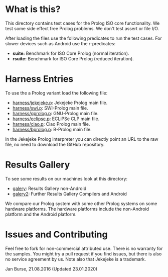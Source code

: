 # What is this?

This directory contains test cases for the Prolog ISO core
functionality. We test some side effect free Prolog problems.
We don't test assert or file I/O.

After loading the files use the following predicates to run the test
cases. For slower devices such as Android use the r-predicates:
- **suite:** Benchmark for ISO Core Prolog (normal iteration).
- **rsuite:** Benchmark for ISO Core Prolog (reduced iteration).

# Harness Entries

To use the a Prolog variant load the following file:
- [harness/jekejeke.p](http://github.com/jburse/jekejeke-samples/blob/master/jekrun/benchmark/harness/jekejeke.p):
  Jekejeke Prolog main file.
- [harness/swi.p](http://github.com/jburse/jekejeke-samples/blob/master/jekrun/benchmark/harness/swi.p):
  SWI-Prolog main file.
- [harness/gprolog.p](http://github.com/jburse/jekejeke-samples/blob/master/jekrun/benchmark/harness/gprolog.p):
  GNU-Prolog main file.
- [harness/eclipse.p](http://github.com/jburse/jekejeke-samples/blob/master/jekrun/benchmark/harness/eclipse.p):
  ECLiPSe CLP main file.
- [harness/ciao.p](http://github.com/jburse/jekejeke-samples/blob/master/jekrun/benchmark/harness/ciao.p):
  Ciao Prolog main file.
- [harness/bprolog.p](http://github.com/jburse/jekejeke-samples/blob/master/jekrun/benchmark/harness/bprolog.p):
  B-Prolog main file.

In the Jekejeke Prolog interpreter you can directly point
an URL to the raw file, no need to download the
GitHub repository.

# Results Gallery

To see some results on our machines look at this directory:
- [galery](https://github.com/jburse/jekejeke-samples/tree/master/jekrun/benchmark/galery):
  Results Gallery non-Android
- [galery2](https://github.com/jburse/jekejeke-samples/tree/master/jekrun/benchmark/galery2):
  Further Results Gallery Compilers and Android

We compare our Prolog system with some other Prolog systems on
some hardware platforms. The hardware platforms include the non-Android
platform and the Android platform.

# Issues and Contributing

Feel free to fork for non-commercial attributed use. There
is no warranty for the samples. You might try a pull
request if you find issues, but there is also no service
agreement by us. Note also that Jekejeke is a trademark.

Jan Burse, 21.08.2016 (Updated 23.01.2020)